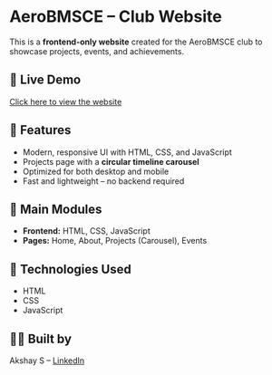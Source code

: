 # AeroBMSCE – Club Website

This is a **frontend-only website** created for the AeroBMSCE club to showcase projects, events, and achievements.

## 🔗 Live Demo
[Click here to view the website](https://aerobmscewebsite.netlify.app/)

## 🚀 Features
- Modern, responsive UI with HTML, CSS, and JavaScript
- Projects page with a **circular timeline carousel**
- Optimized for both desktop and mobile
- Fast and lightweight – no backend required

## 📂 Main Modules
- **Frontend:** HTML, CSS, JavaScript
- **Pages:** Home, About, Projects (Carousel), Events

## 🔧 Technologies Used
- HTML
- CSS
- JavaScript 

## 👨‍🎓 Built by
Akshay S – [LinkedIn](https://www.linkedin.com/in/akshay-s-962494354/)

